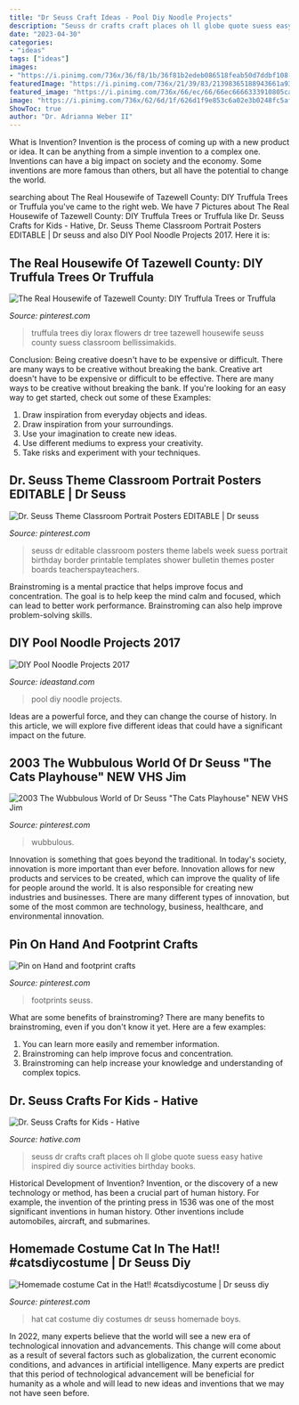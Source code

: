 ```yaml
---
title: "Dr Seuss Craft Ideas - Pool Diy Noodle Projects"
description: "Seuss dr crafts craft places oh ll globe quote suess easy hative inspired diy source activities birthday books"
date: "2023-04-30"
categories:
- "ideas"
tags: ["ideas"]
images:
- "https://i.pinimg.com/736x/36/f8/1b/36f81b2edeb086518feab50d7ddbf108--classroom-organization-organization-ideas.jpg"
featuredImage: "https://i.pinimg.com/736x/21/39/83/21398365188943661a9372918f0599d6.jpg"
featured_image: "https://i.pinimg.com/736x/66/ec/66/66ec6666333910805ca82fd2c185770c.jpg"
image: "https://i.pinimg.com/736x/62/6d/1f/626d1f9e853c6a02e3b0248fc5afdca5.jpg"
ShowToc: true
author: "Dr. Adrianna Weber II"
---
```



What is Invention?
Invention is the process of coming up with a new product or idea. It can be anything from a simple invention to a complex one. Inventions can have a big impact on society and the economy. Some inventions are more famous than others, but all have the potential to change the world.

	

		
searching about The Real Housewife of Tazewell County: DIY Truffula Trees or Truffula you've came to the right web. We have 7 Pictures about The Real Housewife of Tazewell County: DIY Truffula Trees or Truffula like Dr. Seuss Crafts for Kids - Hative, Dr. Seuss Theme Classroom Portrait Posters EDITABLE | Dr seuss and also DIY Pool Noodle Projects 2017. Here it is:
		
    
## The Real Housewife Of Tazewell County: DIY Truffula Trees Or Truffula

<img loading=lazy src="https://i.pinimg.com/736x/36/f8/1b/36f81b2edeb086518feab50d7ddbf108--classroom-organization-organization-ideas.jpg" onerror="this.onerror=null;this.src='https://tse4.mm.bing.net/th?id=OIP.4rrj5CJ-qEG64kMoNKq6qQHaLH&amp;pid=15.1';" alt="The Real Housewife of Tazewell County: DIY Truffula Trees or Truffula">

_Source: pinterest.com_

>truffula trees diy lorax flowers dr tree tazewell housewife seuss county suess classroom bellissimakids. 

	

Conclusion: Being creative doesn't have to be expensive or difficult. There are many ways to be creative without breaking the bank.
Creative art doesn't have to be expensive or difficult to be effective. There are many ways to be creative without breaking the bank. If you're looking for an easy way to get started, check out some of these Examples: 
1. Draw inspiration from everyday objects and ideas.
2. Draw inspiration from your surroundings.
3. Use your imagination to create new ideas. 
4. Use different mediums to express your creativity.
5. Take risks and experiment with your techniques.

    
## Dr. Seuss Theme Classroom Portrait Posters EDITABLE | Dr Seuss

<img loading=lazy src="https://i.pinimg.com/736x/66/ec/66/66ec6666333910805ca82fd2c185770c.jpg" onerror="this.onerror=null;this.src='https://tse3.mm.bing.net/th?id=OIP.K3K4JgaFxUqnB2cyz-X98wAAAA&amp;pid=15.1';" alt="Dr. Seuss Theme Classroom Portrait Posters EDITABLE | Dr seuss">

_Source: pinterest.com_

>seuss dr editable classroom posters theme labels week suess portrait birthday border printable templates shower bulletin themes poster boards teacherspayteachers. 

	

Brainstroming is a mental practice that helps improve focus and concentration. The goal is to help keep the mind calm and focused, which can lead to better work performance. Brainstroming can also help improve problem-solving skills.

    
## DIY Pool Noodle Projects 2017

<img loading=lazy src="http://ideastand.com/wp-content/uploads/2015/10/2-diy-pool-noodle-projects.jpg" onerror="this.onerror=null;this.src='https://tse2.mm.bing.net/th?id=OIP.Rz_MzfZOWK_1caXLs-otaAHaLG&amp;pid=15.1';" alt="DIY Pool Noodle Projects 2017">

_Source: ideastand.com_

>pool diy noodle projects. 

	

Ideas are a powerful force, and they can change the course of history. In this article, we will explore five different ideas that could have a significant impact on the future.

    
## 2003 The Wubbulous World Of Dr Seuss &quot;The Cats Playhouse&quot; NEW VHS Jim

<img loading=lazy src="https://i.pinimg.com/736x/21/39/83/21398365188943661a9372918f0599d6.jpg" onerror="this.onerror=null;this.src='https://tse2.mm.bing.net/th?id=OIP.hZETFlVjWyc2YprhZ61o9gHaJ3&amp;pid=15.1';" alt="2003 The Wubbulous World of Dr Seuss &quot;The Cats Playhouse&quot; NEW VHS Jim">

_Source: pinterest.com_

>wubbulous. 

	

Innovation is something that goes beyond the traditional. In today's society, innovation is more important than ever before. Innovation allows for new products and services to be created, which can improve the quality of life for people around the world. It is also responsible for creating new industries and businesses. There are many different types of innovation, but some of the most common are technology, business, healthcare, and environmental innovation.

    
## Pin On Hand And Footprint Crafts

<img loading=lazy src="https://i.pinimg.com/736x/1a/26/2c/1a262cafc7a53fddb37f89cd68ebae2b--footprint-crafts-footprints.jpg" onerror="this.onerror=null;this.src='https://tse3.mm.bing.net/th?id=OIP.vgKhaVlMKYqFyjvRucB86gHaJ3&amp;pid=15.1';" alt="Pin on Hand and footprint crafts">

_Source: pinterest.com_

>footprints seuss. 

	

What are some benefits of brainstroming?
There are many benefits to brainstroming, even if you don't know it yet. Here are a few examples: 
1. You can learn more easily and remember information. 
2. Brainstroming can help improve focus and concentration. 
3. Brainstroming can help increase your knowledge and understanding of complex topics.

    
## Dr. Seuss Crafts For Kids - Hative

<img loading=lazy src="https://hative.com/wp-content/uploads/2015/02/dr-seuss-crafts/7-dr-seuss-crafts.jpg" onerror="this.onerror=null;this.src='https://tse2.mm.bing.net/th?id=OIP.0nYHPeJhgy9OERJ3ovanRAHaLH&amp;pid=15.1';" alt="Dr. Seuss Crafts for Kids - Hative">

_Source: hative.com_

>seuss dr crafts craft places oh ll globe quote suess easy hative inspired diy source activities birthday books. 

	

Historical Development of Invention?
Invention, or the discovery of a new technology or method, has been a crucial part of human history. For example, the invention of the printing press in 1536 was one of the most significant inventions in human history. Other inventions include automobiles, aircraft, and submarines.

    
## Homemade Costume Cat In The Hat!! #catsdiycostume | Dr Seuss Diy

<img loading=lazy src="https://i.pinimg.com/736x/62/6d/1f/626d1f9e853c6a02e3b0248fc5afdca5.jpg" onerror="this.onerror=null;this.src='https://tse3.mm.bing.net/th?id=OIP.dU_oT8jjTbRlaflEAYBw2QHaNL&amp;pid=15.1';" alt="Homemade costume Cat in the Hat!! #catsdiycostume | Dr seuss diy">

_Source: pinterest.com_

>hat cat costume diy costumes dr seuss homemade boys. 

	

In 2022, many experts believe that the world will see a new era of technological innovation and advancements. This change will come about as a result of several factors such as globalization, the current economic conditions, and advances in artificial intelligence. Many experts are predict that this period of technological advancement will be beneficial for humanity as a whole and will lead to new ideas and inventions that we may not have seen before.

